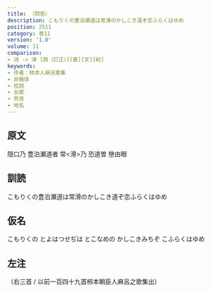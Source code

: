 ```yaml
---
title: （問答）
description: こもりくの豊泊瀬道は常滑のかしこき道ぞ恋ふらくはゆめ
position: 2511
category: 巻11
version: '1.0'
volume: 11
comparison:
- 消 -> 滑 [西（訂正）][嘉][文][紀]
keywords:
- 作者：柿本人麻呂歌集
- 非略体
- 枕詞
- 女歌
- 奈良
- 地名
---
```


## 原文

隠口乃 豊泊瀬道者 常<滑>乃 恐道曽 戀由眼

## 訓読

こもりくの豊泊瀬道は常滑のかしこき道ぞ恋ふらくはゆめ

## 仮名

こもりくの とよはつせぢは とこなめの かしこきみちぞ こふらくはゆめ

## 左注

（右三首 / 以前一百四十九首柿本朝臣人麻呂之歌集出）
